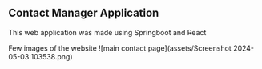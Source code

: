 ## Contact Manager Application
This web application was made using Springboot and React

Few images of the website
![main contact page](assets/Screenshot 2024-05-03 103538.png)
